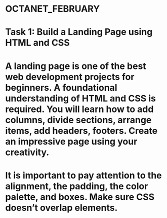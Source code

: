 # OCTANET_FEBRUARY
# 

# Task 1: Build a Landing Page using HTML and CSS
# A landing page is one of the best web development projects for beginners. A foundational understanding of HTML and CSS is required. You will learn how to add columns, divide sections, arrange items, add headers, footers. Create an impressive page using your creativity.
# It is important to pay attention to the alignment, the padding, the color palette, and boxes. Make sure CSS doesn’t overlap elements.

